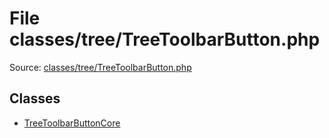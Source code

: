 File classes/tree/TreeToolbarButton.php
=========

Source: [classes/tree/TreeToolbarButton.php](https://github.com/PrestaShop/PrestaShop/blob/1.6.0.11/classes/tree/TreeToolbarButton.php)


Classes
-------

* [TreeToolbarButtonCore](class.TreeToolbarButtonCore.md)

